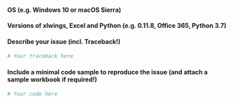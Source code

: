 #### OS (e.g. Windows 10 or macOS Sierra)

#### Versions of xlwings, Excel and Python (e.g. 0.11.8, Office 365, Python 3.7)

#### Describe your issue (incl. Traceback!)

```python
# Your traceback here

```

#### Include a minimal code sample to reproduce the issue (and attach a sample workbook if required!)

```python
# Your code here

```
